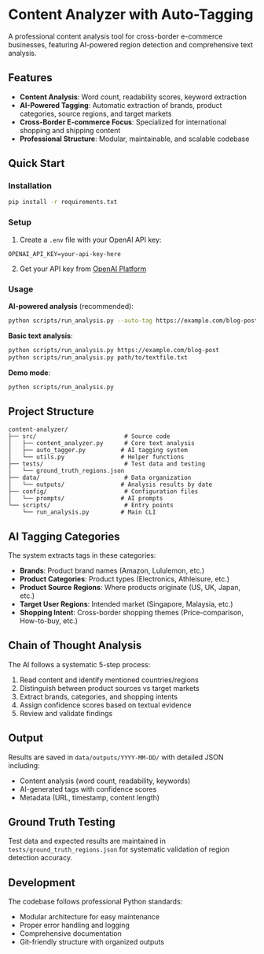 # Content Analyzer with Auto-Tagging

A professional content analysis tool for cross-border e-commerce businesses, featuring AI-powered region detection and comprehensive text analysis.

## Features

- **Content Analysis**: Word count, readability scores, keyword extraction
- **AI-Powered Tagging**: Automatic extraction of brands, product categories, source regions, and target markets
- **Cross-Border E-commerce Focus**: Specialized for international shopping and shipping content
- **Professional Structure**: Modular, maintainable, and scalable codebase

## Quick Start

### Installation

```bash
pip install -r requirements.txt
```

### Setup

1. Create a `.env` file with your OpenAI API key:
```
OPENAI_API_KEY=your-api-key-here
```

2. Get your API key from [OpenAI Platform](https://platform.openai.com/api-keys)

### Usage

**AI-powered analysis** (recommended):
```bash
python scripts/run_analysis.py --auto-tag https://example.com/blog-post
```

**Basic text analysis**:
```bash
python scripts/run_analysis.py https://example.com/blog-post
python scripts/run_analysis.py path/to/textfile.txt
```

**Demo mode**:
```bash
python scripts/run_analysis.py
```

## Project Structure

```
content-analyzer/
├── src/                         # Source code
│   ├── content_analyzer.py      # Core text analysis
│   ├── auto_tagger.py          # AI tagging system
│   └── utils.py                # Helper functions
├── tests/                       # Test data and testing
│   └── ground_truth_regions.json
├── data/                        # Data organization
│   └── outputs/                # Analysis results by date
├── config/                      # Configuration files
│   └── prompts/                # AI prompts
└── scripts/                     # Entry points
    └── run_analysis.py         # Main CLI
```

## AI Tagging Categories

The system extracts tags in these categories:

- **Brands**: Product brand names (Amazon, Lululemon, etc.)
- **Product Categories**: Product types (Electronics, Athleisure, etc.)
- **Product Source Regions**: Where products originate (US, UK, Japan, etc.)
- **Target User Regions**: Intended market (Singapore, Malaysia, etc.)
- **Shopping Intent**: Cross-border shopping themes (Price-comparison, How-to-buy, etc.)

## Chain of Thought Analysis

The AI follows a systematic 5-step process:

1. Read content and identify mentioned countries/regions
2. Distinguish between product sources vs target markets
3. Extract brands, categories, and shopping intents
4. Assign confidence scores based on textual evidence
5. Review and validate findings

## Output

Results are saved in `data/outputs/YYYY-MM-DD/` with detailed JSON including:
- Content analysis (word count, readability, keywords)
- AI-generated tags with confidence scores
- Metadata (URL, timestamp, content length)

## Ground Truth Testing

Test data and expected results are maintained in `tests/ground_truth_regions.json` for systematic validation of region detection accuracy.

## Development

The codebase follows professional Python standards:
- Modular architecture for easy maintenance
- Proper error handling and logging
- Comprehensive documentation
- Git-friendly structure with organized outputs